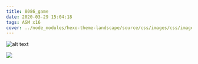 ```yaml
---
title: 8086_game
date: 2020-03-29 15:04:18
tags: ASM x16
cover: ../node_modules/hexo-theme-landscape/source/css/images/css/images/banner.jpg
---
```


![alt text](/8086.PNG)

[<img src="https://s1.qwant.com/thumbr/700x0/0/a/a187c3890e439bd4de1e74860ad930dadd34dcbe385e471ad1dcce6c82ce79/github_logo.png?u=http%3A%2F%2Fi1.wp.com%2Fwww.analyticsvidhya.com%2Fwp-content%2Fuploads%2F2015%2F07%2Fgithub_logo.png%3Fresize%3D1024%252C219&q=0&b=1&p=0&a=1">](https://github.com/Wild-Track/8086-game)

